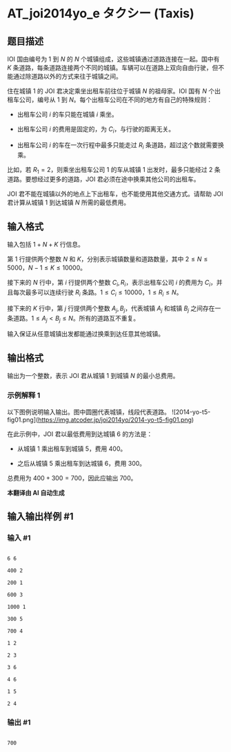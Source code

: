 # AT_joi2014yo_e タクシー (Taxis)

## 题目描述

IOI 国由编号为 $1$ 到 $N$ 的 $N$ 个城镇组成，这些城镇通过道路连接在一起。国中有 $K$ 条道路，每条道路连接两个不同的城镇。车辆可以在道路上双向自由行驶，但不能通过除道路以外的方式来往于城镇之间。

住在城镇 $1$ 的 JOI 君决定乘坐出租车前往位于城镇 $N$ 的祖母家。IOI 国有 $N$ 个出租车公司，编号从 $1$ 到 $N$。每个出租车公司在不同的地方有自己的特殊规则：

- 出租车公司 $i$ 的车只能在城镇 $i$ 乘坐。
- 出租车公司 $i$ 的费用是固定的，为 $C_i$，与行驶的距离无关。
- 出租车公司 $i$ 的车在一次行程中最多只能走过 $R_i$ 条道路，超过这个数就需要换乘。

比如，若 $R_1 = 2$，则乘坐出租车公司 $1$ 的车从城镇 $1$ 出发时，最多只能经过 $2$ 条道路。要想经过更多的道路，JOI 君必须在途中换乘其他公司的出租车。

JOI 君不能在城镇以外的地点上下出租车，也不能使用其他交通方式。请帮助 JOI 君计算从城镇 $1$ 到达城镇 $N$ 所需的最低费用。

## 输入格式

输入包括 $1 + N + K$ 行信息。

第 $1$ 行提供两个整数 $N$ 和 $K$，分别表示城镇数量和道路数量，其中 $2 \leq N \leq 5000$，$N - 1 \leq K \leq 10000$。

接下来的 $N$ 行中，第 $i$ 行提供两个整数 $C_i, R_i$，表示出租车公司 $i$ 的费用为 $C_i$，并且每次最多可以连续行驶 $R_i$ 条路。$1 \leq C_i \leq 10000$，$1 \leq R_i \leq N$。

接下来的 $K$ 行中，第 $j$ 行提供两个整数 $A_j, B_j$，代表城镇 $A_j$ 和城镇 $B_j$ 之间存在一条道路。$1 \leq A_j < B_j \leq N$。所有的道路互不重复。

输入保证从任意城镇出发都能通过换乘到达任意其他城镇。

## 输出格式

输出为一个整数，表示 JOI 君从城镇 $1$ 到城镇 $N$ 的最小总费用。

### 示例解释 1

以下图例说明输入输出。图中圆圈代表城镇，线段代表道路。 !\[2014-yo-t5-fig01.png\](https://img.atcoder.jp/joi2014yo/2014-yo-t5-fig01.png)

在此示例中，JOI 君以最低费用到达城镇 $6$ 的方法是：
- 从城镇 $1$ 乘出租车到城镇 $5$，费用 $400$。
- 之后从城镇 $5$ 乘出租车到达城镇 $6$，费用 $300$。

总费用为 $400 + 300 = 700$，因此应输出 $700$。

 **本翻译由 AI 自动生成**

## 输入输出样例 #1

### 输入 #1

```
6 6
400 2
200 1
600 3
1000 1
300 5
700 4
1 2
2 3
3 6
4 6
1 5
2 4
```

### 输出 #1

```
700
```